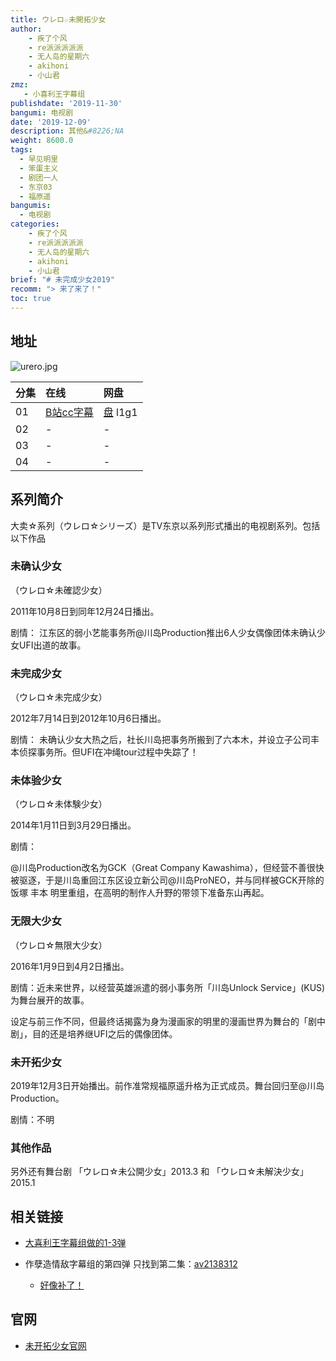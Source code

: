 ```yaml
---
title: ウレロ☆未開拓少女
author: 
    - 疾了个风
    - re派派派派派
    - 无人岛的星期六
    - akihoni
    - 小山君
zmz: 
   - 小喜利王字幕组
publishdate: '2019-11-30'
bangumi: 电视剧
date: '2019-12-09'
description: 其他&#8226;NA
weight: 8600.0
tags:
  - 早见明里
  - 笨蛋主义
  - 剧团一人
  - 东京03
  - 福原遥
bangumis:
  - 电视剧
categories:
    - 疾了个风
    - re派派派派派
    - 无人岛的星期六
    - akihoni
    - 小山君
brief: "# 未完成少女2019"
recomm: "> 来了来了！"
toc: true
---
```


## 地址

![urero.jpg](https://i.loli.net/2019/12/07/Pi91ZNlCY7QAVxT.jpg)



|分集    |在线  |网盘 |
|:----|:----|:-----|
|01 |[B站cc字幕](https://www.bilibili.com/video/av77881215)|[盘](https://pan.baidu.com/s/1MPaoLd4VXFcBH8CR3w4ihA) l1g1
|02 |-|-
|03 |-|-
|04 |-|-





## 系列简介

大卖☆系列（ウレロ☆シリーズ）是TV东京以系列形式播出的电视剧系列。包括以下作品
 
### 未确认少女

（ウレロ☆未確認少女）

2011年10月8日到同年12月24日播出。

剧情： 江东区的弱小艺能事务所@川岛Production推出6人少女偶像团体未确认少女UFI出道的故事。

### 未完成少女
（ウレロ☆未完成少女）

2012年7月14日到2012年10月6日播出。

剧情：
未确认少女大热之后，社长川岛把事务所搬到了六本木，并设立子公司丰本侦探事务所。但UFI在冲绳tour过程中失踪了！


### 未体验少女
（ウレロ☆未体験少女）

2014年1月11日到3月29日播出。

剧情：

@川岛Production改名为GCK（Great Company Kawashima），但经营不善很快被驱逐，于是川岛重回江东区设立新公司@川岛ProNEO，并与同样被GCK开除的饭塚 丰本 明里重组，在高明的制作人升野的带领下准备东山再起。



### 无限大少女
（ウレロ☆無限大少女）

2016年1月9日到4月2日播出。

剧情：近未来世界，以经营英雄派遣的弱小事务所「川岛Unlock Service」(KUS)为舞台展开的故事。

设定与前三作不同，但最终话揭露为身为漫画家的明里的漫画世界为舞台的「剧中剧」，目的还是培养继UFI之后的偶像团体。


### 未开拓少女

2019年12月3日开始播出。前作准常规福原遥升格为正式成员。舞台回归至@川岛Production。

剧情：不明


### 其他作品

另外还有舞台剧 「ウレロ☆未公開少女」2013.3 和 「ウレロ☆未解決少女」2015.1


## 相关链接

- [大喜利王字幕组做的1-3弹](/matome/2018-11-09-baka_drama/)

- 作孽造情敌字幕组的第四弹 只找到第二集：[av2138312](https://www.bilibili.com/video/av2138312)
  - [好像补了！](https://space.bilibili.com/346816900/video?keyword=%E6%97%A0%E9%99%90%E5%A4%A7)

## 官网

- [ 未开拓少女官网](https://www.tv-tokyo.co.jp/ufi5/)
